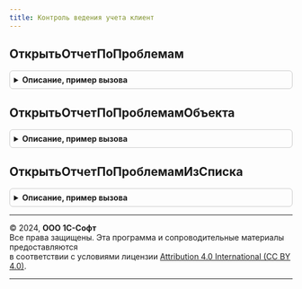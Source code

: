 ```yaml
---
title: Контроль ведения учета клиент
---
```



## ОткрытьОтчетПоПроблемам
<details style="margin: 1em 0; padding: 0.5em; border: 1px solid #ccc; border-radius: 6px;">

<summary style="font-weight: bold; cursor: pointer;">Описание, пример вызова</summary>

```bsl

// Открывает отчет по всем проблемам переданного вида проблем.
//
// Параметры:
//   ВидПроверок - СправочникСсылка.ВидыПроверок - ссылка на вид проверки.
//               - Строка - строковый идентификатор вида проверки.
//               - Массив из Строка - строковые идентификаторы вида проверки.
//   ТочноеСоответствие - Булево - если Истина, то делается отбор только по указанному виду проверки,
//                 если Ложь, то выбираются все виды проверки, которые связаны с переданным.
//
// Пример:
//   ОткрытьОтчетПоПроблемам("СистемныеПроверки");
//
Процедура ОткрытьОтчетПоПроблемам(ВидПроверок, ТочноеСоответствие = Истина) Экспорт
```

Пример вызова
```bsl
КонтрольВеденияУчетаКлиент.ОткрытьОтчетПоПроблемам(ВидПроверок, ТочноеСоответствие);
```
</details>

## ОткрытьОтчетПоПроблемамОбъекта
<details style="margin: 1em 0; padding: 0.5em; border: 1px solid #ccc; border-radius: 6px;">

<summary style="font-weight: bold; cursor: pointer;">Описание, пример вызова</summary>

```bsl

// Открывает форму отчета при нажатии на гиперссылку, сигнализирующую о наличии проблем.
//
//  Параметры:
//     Форма                - ФормаКлиентскогоПриложения - форма проблемного объекта.
//     ПроблемныйОбъект     - ЛюбаяСсылка - ссылка на проблемный объект.
//     СтандартнаяОбработка - Булево - в данный параметр передается признак выполнения
//                            стандартной (системной) обработки события.
//
// Пример:
//    КонтрольВеденияУчетаКлиент.ОткрытьОтчетПоПроблемамОбъекта(ЭтотОбъект, Объект.Ссылка, СтандартнаяОбработка);
//
Процедура ОткрытьОтчетПоПроблемамОбъекта(Форма, ПроблемныйОбъект, СтандартнаяОбработка) Экспорт
```

Пример вызова
```bsl
КонтрольВеденияУчетаКлиент.ОткрытьОтчетПоПроблемамОбъекта(Форма, ПроблемныйОбъект, СтандартнаяОбработка) 
```
</details>

## ОткрытьОтчетПоПроблемамИзСписка
<details style="margin: 1em 0; padding: 0.5em; border: 1px solid #ccc; border-radius: 6px;">

<summary style="font-weight: bold; cursor: pointer;">Описание, пример вызова</summary>

```bsl

// Открывает форму отчета при двойном нажатии на ячейку таблицы формы списка с картинкой,
// сигнализирующей о наличии проблем с выделенным объектом.
//
//  Параметры:
//     Форма                   - ФормаКлиентскогоПриложения - форма проблемного объекта.
//     ИмяСписка               - Строка - имя целевого динамического списка как реквизита формы.
//     Поле                    - ПолеФормы - колонка в которой располагается картинка,
//                               сигнализирующая о наличии проблем.
//     СтандартнаяОбработка    - Булево - в данный параметр передается признак выполнения
//                               стандартной (системной) обработки события.
//     ДополнительныеПараметры - Структура
//                             - Неопределено - содержит дополнительные свойства в случае
//                               необходимости их использования.
//
// Пример:
//    КонтрольВеденияУчетаКлиент.ОткрытьОтчетПоПроблемамИзСписка(ЭтотОбъект, "Список", Поле, СтандартнаяОбработка);
//
Процедура ОткрытьОтчетПоПроблемамИзСписка(Форма, ИмяСписка, Поле, СтандартнаяОбработка, ДополнительныеПараметры = Неопределено) Экспорт
```

Пример вызова
```bsl
КонтрольВеденияУчетаКлиент.ОткрытьОтчетПоПроблемамИзСписка(Форма, ИмяСписка, Поле, СтандартнаяОбработка, ДополнительныеПараметры);
```
</details>

---

© 2024, **ООО 1С-Софт**  
Все права защищены. Эта программа и сопроводительные материалы предоставляются  
в соответствии с условиями лицензии [Attribution 4.0 International (CC BY 4.0)](https://creativecommons.org/licenses/by/4.0/legalcode).

---
